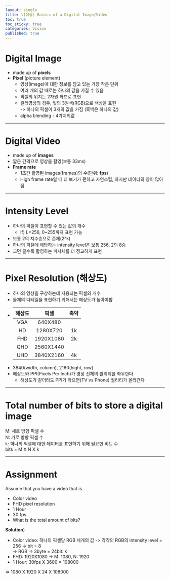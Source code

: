 ```yaml
---
layout: single
title: \[예습] Basics of a Digital Image/Video
toc: true
toc_sticky: true
categories: Vision
published: true
---
```


# Digital Image
- made up of **pixels**
- **Pixel** (picture element)
    - 영상(image)에 대한 정보를 담고 있는 가장 작은 단위
    - 여러 개의 값 때로는 하나의 값을 가질 수 있음
    - 픽셀의 위치는 2차원 좌표로 표현
    - 컬러영상의 경우, 빛의 3원색(RGB)으로 색상을 표현<br/>-> 하나의 픽셀이 3개의 값을 가짐 (흑백은 하나의 값)
    - alpha blending - 4가지의값

------------

# Digital Video
- made up of **images**
- 짧은 간격으로 영상을 촬영(보통 33ms)
- **Frame rate**
    - 1초간 촬영된 images(frames)의 수(단위: **fps**)
    - High frame rate일 때 더 보기가 편하고 자연스럽, 하지만 데이터의 양이 많아짐

------------

# Intensity Level
- 하나의 픽셀이 표현할 수 있는 값의 개수
    - if) L=256, 0~255까지 표현 가능
- 보통 2의 지수승으로 존재(2^k)
- 하나의 픽셀에 해당하는 intensity level은 보통 256, 2의 8승
- 크면 클수록 촬영하는 피사체를 더 정교하게 표현

------------

# Pixel Resolution (해상도)
- 하나의 영상을 구상하는데 사용되는 픽셀의 개수
- 물체의 디테일을 표현하기 위해서는 해상도가 높아야함
- |해상도|픽셀|축약|
  |:---:|:---:|:---:|
  |VGA|640X480||
  |HD|1280X720|1k|
  |FHD|1920X1080|2k|
  |QHD|2560X1440||
  |UHD|3840X2160|4k|
- 3840(width, column), 2160(hight, row)
- 해상도와 PPI(Pixels Per Inch)가 영상 전체의 퀄리티를 좌우한다
    - 해상도가 같더라도 PPI가 작으면(TV vs Phone) 퀄리티가 올라간다

------------

# Total number of bits to store a digital image
M: 세로 방향 픽셀 수<br/>
N: 가로 방향 픽셀 수<br/>
k: 하나의 픽셀에 대한 데이터를 표현하기 위해 필요한 비트 수<br/>
bits = M X N X k

------------

# Assignment
Assume that you have a video that is
* Color video
* FHD pixel resolution
* 1 Hour
* 30 fps
* What is the total amount of bits?

**Solution**)
* Color video: 하나의 픽셀당 RGB 세개의 값 -> 각각의 RGB의 intensity level = 256 -> bit = 8<br/>
-> RGB => 3byte = 24bit: k
* FHD: 1920X1080 -> M: 1080, N: 1920
* 1 Hour: 30fps X 3600 = 108000

=> 1080 X 1920 X 24 X 108000
